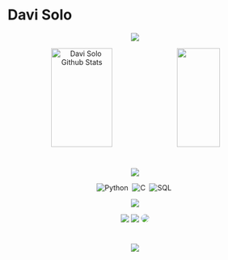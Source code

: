 # Davi Solo
<p align="center">
<a href="https://git.io/typing-svg"><img src="https://readme-typing-svg.herokuapp.com?font=Josefin+Sans&weight=500&size=20&duration=4000&pause=400&color=72CF4EFF&width=435&lines=Sejam+bem+vindos+ao+meu+perfil.;Eu+sou+Davi+Solo+;Programador+em+Python,+C+e+SQL.;Sempre+em+constante+evolução.;&font=Jose%20Code&center=true&width=380&height=50"/></a>


<div align="center">  
  <img width="49%" height="195px" src="https://github-readme-stats.vercel.app/api?username=DaviSolo7&show_icons=true&count_private=true&hide_border=true&title_color=72CF4EFF&icon_color=FF8C37DF&text_color=74D24F7B&bg_color=0d1117" alt="Davi Solo Github Stats" /> 
  <img width="41%" height="195px" src="https://github-readme-stats.vercel.app/api/top-langs/?username=DaviSolo7&layout=compact&hide_border=true&title_color=72CF4EFF&text_color=c9d1d9&bg_color=0d1117" />

#

<a href="https://git.io/typing-svg"><img src="https://readme-typing-svg.herokuapp.com?font=Josefin+Sans&size=25&duration=100&color=72CF4EFF&repeat=false&width=435&lines=Skills&font=Fira%20Code&center=true&width=380&height=50"/></a>
 
![Python](https://img.shields.io/badge/Python-FFD43B?style=transparent&logo=python&logoColor=blue)&nbsp;
![C](https://img.shields.io/badge/C-00599C?style=transparent&logo=c&logoColor=white)&nbsp;
![SQL](https://img.shields.io/badge/MySQL-005C84?style=pink&logo=mysql&logoColor=white)&nbsp;

<a href="https://git.io/typing-svg"><img src="https://readme-typing-svg.herokuapp.com?font=Josefin+Sans&size=25&duration=100&color=72CF4EFF&repeat=false&width=435&lines=Social&font=Fira%20Code&center=true&width=380&height=50"/></a>
  
<div align="center"> 
 <a href="https://www.instagram.com/davisolo.py" target="_blank"><img src="https://img.shields.io/badge/-Instagram-%23E4405F?style=black&logo=instagram&logoColor=white" target="_blank"></a>
<a href = "mailto:davidevbusiness@gmail.com"> <img src="https://img.shields.io/badge/-Gmail-%23333?style=pinkge&logo=gmail&logoColor=red" target="_blank"></a>
<a href="https://www.linkedin.com/in/davi-solo-5a8861230/" target="_blank"><img src="https://img.shields.io/badge/-LinkedIn-%230077B5?style=red&logo=linkedin&logoColor=white" style="border-radius: 30px" target="_blank"></a> 
 </div>
  
  #
  
  <a href="https://git.io/typing-svg"><img src="https://readme-typing-svg.herokuapp.com?font=Philosopher&size=20&color=72CF4EFF&duration=4000&pause=4000&width=435&lines=Fiel+%C3%A9+Deus&aligned&font=Fira%20Code&center=true&width=380&height=50"/></a>
